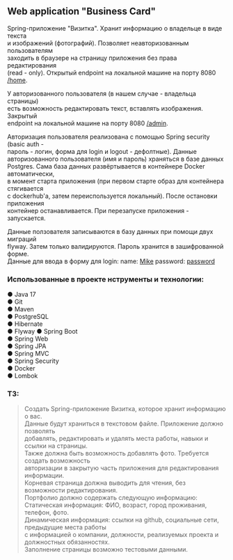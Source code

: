 ## Web application "Business Card"

Spring-приложение "Визитка". Хранит информацию о владельце в виде текста      
и изображений (фотографий). Позволяет неавторизованным пользователям       
заходить в браузере на страницу приложения без права редактирования      
(read - only). Открытый endpoint на локальной машине на порту 8080  <u>/home</u>.     

У авторизованного пользователя (в нашем случае - владельца страницы)    
есть возможность редактировать текст, вставлять изображения. Закрытый    
endpoint на локальной машине на порту 8080 <u>/admin</u>.

Авторизация пользователя реализована с помощью Spring security (basic auth -   
пароль - логин, форма для login и logout - дефолтные). Данные     
авторизованного пользователя (имя и пароль) храняться в базе данных    
Postgres. Сама база данных развёртывается в контейнере Docker автоматически,     
в момент старта приложения (при первом старте образ для контейнера стягивается   
с dockerhub'а, затем переиспользуется локальный). После остановки приложения    
контейнер останавливается. При перезапуске приложения - запускается.   

Данные ползователя записываются в базу данных при помощи двух миграций    
flyway. Затем только валидируются. Пароль хранится в зашифрованной форме.   
Данные для ввода в форму для login: name: <u>Mike</u>  password: <u>password</u>       
 


### Использованные в проекте нструменты и технологии:

● Java 17\
● Git\
● Maven\
● PostgreSQL\
● Hibernate\
● Flyway
● Spring Boot\
● Spring Web\
● Spring JPA\
● Spring MVC\
● Spring Security\
● Docker\
● Lombok

###  ТЗ:

>Создать Spring-приложение Визитка, которое хранит информацию о вас.    
> Данные будут храниться в текстовом файле. Приложение должно позволять     
> добавлять, редактировать и удалять места работы, навыки и ссылки на страницы.    
> Также должна быть возможность добавлять фото.  Требуется создать возможность      
> авторизации в закрытую часть приложения для редактирования информации.    
> Корневая страница должна выводить для чтения, без возможности редактирования.    
> Портфолио должно содержать следующую информацию:     
> Статическая информация: ФИО, возраст, город проживания, телефон, фото.     
> Динамическая информация: ссылки на github, социальные сети, предыдущие места работы     
> с информацией о компании, должности, реализуемых проекта и должностных обязанностях.    
> Заполнение страницы возможно тестовыми данными.